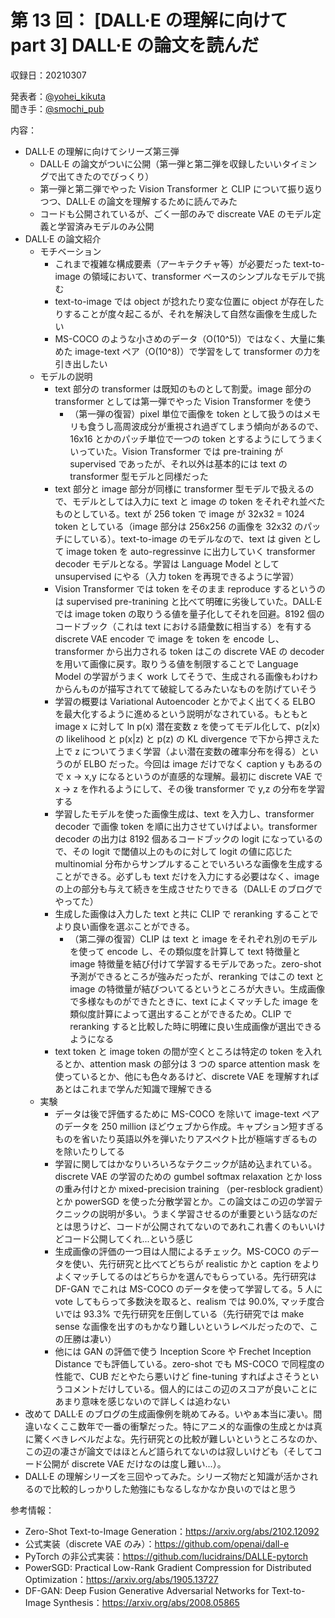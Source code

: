 # 第 13 回： [DALL·E の理解に向けて part 3] DALL·E の論文を読んだ

収録日：20210307

発表者：[@yohei_kikuta](https://twitter.com/yohei_kikuta)  
聞き手：[@smochi_pub](https://twitter.com/smochi_pub)

内容：
- DALL·E の理解に向けてシリーズ第三弾
  - DALL·E の論文がついに公開（第一弾と第二弾を収録したいいタイミングで出てきたのでびっくり）
  - 第一弾と第二弾でやった Vision Transformer と CLIP について振り返りつつ、DALL·E の論文を理解するために読んでみた
  - コードも公開されているが、ごく一部のみで discreate VAE のモデル定義と学習済みモデルのみ公開
- DALL·E の論文紹介
  - モチベーション
    - これまで複雑な構成要素（アーキテクチャ等）が必要だった text-to-image の領域において、transformer ベースのシンプルなモデルで挑む
    - text-to-image では object が捻れたり変な位置に object が存在したりすることが度々起こるが、それを解決して自然な画像を生成したい
    - MS-COCO のような小さめのデータ（O(10^5)）ではなく、大量に集めた image-text ペア（O(10^8)）で学習をして transformer の力を引き出したい
  - モデルの説明
    - text 部分の transformer は既知のものとして割愛。image 部分の transformer としては第一弾でやった Vision Transformer を使う
      - （第一弾の復習）pixel 単位で画像を token として扱うのはメモリも食うし高周波成分が重視され過ぎてしまう傾向があるので、16x16 とかのパッチ単位で一つの token とするようにしてうまくいっていた。Vision Transformer では pre-training が supervised であったが、それ以外は基本的には text の transformer 型モデルと同様だった
    - text 部分と image 部分が同様に transformer 型モデルで扱えるので、モデルとしては入力に text と image の token をそれぞれ並べたものとしている。text が 256 token で image が 32x32 = 1024 token としている（image 部分は 256x256 の画像を 32x32 のパッチにしている）。text-to-image のモデルなので、text は given として image token を auto-regressinve に出力していく transformer decoder モデルとなる。学習は Language Model として unsupervised にやる（入力 token を再現できるように学習）
    - Vision Transformer では token をそのまま reproduce するというのは supervised pre-tranining と比べて明確に劣後していた。DALL·E では image token の取りうる値を量子化してそれを回避。8192 個のコードブック（これは text における語彙数に相当する）を有する discrete VAE encoder で image を token を encode し、transformer から出力される token はこの discrete VAE の decoder を用いて画像に戻す。取りうる値を制限することで Language Model の学習がうまく work してそうで、生成される画像もわけわからんものが描写されてて破綻してるみたいなものを防げていそう
    - 学習の概要は Variational Autoencoder とかでよく出てくる ELBO を最大化するように進めるという説明がなされている。もともと image x に対して ln p(x) 潜在変数 z を使ってモデル化して、p(z|x) の likelihood と p(x|z) と p(z) の KL divergence で下から押さえた上で z についてうまく学習（よい潜在変数の確率分布を得る）というのが ELBO だった。今回は image だけでなく caption y もあるので x -> x,y になるというのが直感的な理解。最初に discrete VAE で x -> z を作れるようにして、その後 transformer で y,z の分布を学習する
    - 学習したモデルを使った画像生成は、text を入力し、transformer decoder で画像 token を順に出力させていけばよい。transformer decoder の出力は 8192 個あるコードブックの logit になっているので、その logit で閾値以上のものに対して logit の値に応じた multinomial 分布からサンプルすることでいろいろな画像を生成することができる。必ずしも text だけを入力にする必要はなく、image の上の部分も与えて続きを生成させたりできる（DALL·E のブログでやってた）
    - 生成した画像は入力した text と共に CLIP で reranking することでより良い画像を選ぶことができる。
      - （第二弾の復習）CLIP は text と image をそれぞれ別のモデルを使って encode し、その類似度を計算して text 特徴量と image 特徴量を結び付けて学習するモデルであった。zero-shot 予測ができるところが強みだったが、reranking ではこの text と image の特徴量が結びついてるというところが大きい。生成画像で多様なものができたときに、text によくマッチした image を類似度計算によって選出することができるため。CLIP で reranking すると比較した時に明確に良い生成画像が選出できるようになる
    - text token と image token の間が空くところは特定の token を入れるとか、attention mask の部分は 3 つの sparce attention mask を使っているとか、他にも色々あるけど、discrete VAE を理解すればあとはこれまで学んだ知識で理解できる
  - 実験
    - データは後で評価するために MS-COCO を除いて image-text ペアのデータを 250 million ほどウェブから作成。キャプション短すぎるものを省いたり英語以外を弾いたりアスペクト比が極端すぎるものを除いたりしてる
    - 学習に関してはかなりいろいろなテクニックが詰め込まれている。discrete VAE の学習のための gumbel softmax relaxation とか loss の重み付けとか mixed-precision training （per-resblock gradient）とか powerSGD を使った分散学習とか。この論文はこの辺の学習テクニックの説明が多い。うまく学習させるのが重要という話なのだとは思うけど、コードが公開されてないのであれこれ書くのもいいけどコード公開してくれ...という感じ
    - 生成画像の評価の一つ目は人間によるチェック。MS-COCO のデータを使い、先行研究と比べてどちらが realistic かと caption をよりよくマッチしてるのはどちらかを選んでもらっている。先行研究は DF-GAN でこれは MS-COCO のデータを使って学習してる。5 人に vote してもらって多数決を取ると、realism では 90.0%, マッチ度合いでは 93.3% で先行研究を圧倒している（先行研究では make sense な画像を出すのもかなり難しいというレベルだったので、この圧勝は凄い）
    - 他には GAN の評価で使う Inception Score や Frechet Inception Distance でも評価している。zero-shot でも MS-COCO で同程度の性能で、CUB だとやたら悪いけど fine-tuning すればよさそうというコメントだけしている。個人的にはこの辺のスコアが良いことにあまり意味を感じないので詳しくは追わない
- 改めて DALL·E のブログの生成画像例を眺めてみる。いやぁ本当に凄い。間違いなくここ数年で一番の衝撃だった。特にアニメ的な画像の生成とかは真に驚くべきレベルだよな。先行研究との比較が難しいというところなのか、この辺の凄さが論文ではほとんど語られてないのは寂しいけども（そしてコード公開が discrete VAE だけなのは度し難い...）。
- DALL·E の理解シリーズを三回やってみた。シリーズ物だと知識が活かされるので比較的しっかりした勉強にもなるしなかなか良いのではと思う


参考情報：

- Zero-Shot Text-to-Image Generation：https://arxiv.org/abs/2102.12092
- 公式実装（discrete VAE のみ）：https://github.com/openai/dall-e
- PyTorch の非公式実装：https://github.com/lucidrains/DALLE-pytorch
- PowerSGD: Practical Low-Rank Gradient Compression for Distributed Optimization：https://arxiv.org/abs/1905.13727
- DF-GAN: Deep Fusion Generative Adversarial Networks for Text-to-Image Synthesis：https://arxiv.org/abs/2008.05865
